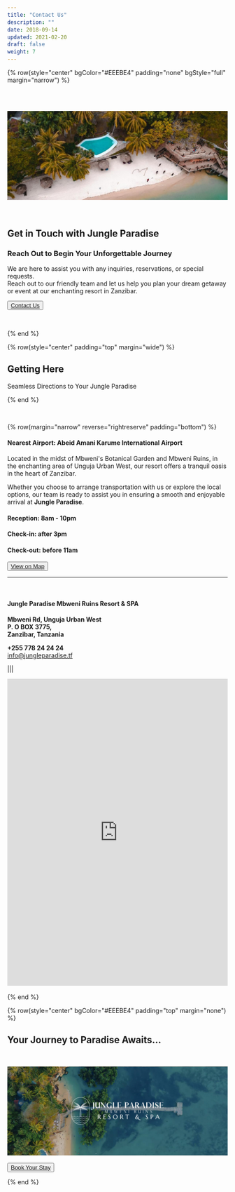 ```yaml
---
title: "Contact Us"
description: ""
date: 2018-09-14
updated: 2021-02-20
draft: false
weight: 7
---
```


<!-- section 1 (header) -->

{% row(style="center" bgColor="#EEEBE4" padding="none" bgStyle="full" margin="narrow") %}

<br>

<br>

<div class="container mx-auto">

![Image](./img/contactus_header1.webp#mx-auto)

<br />

## Get in Touch with Jungle Paradise

### Reach Out to Begin Your Unforgettable Journey

<p class="max-w-6xl mx-auto">We are here to assist you with any inquiries, reservations, or special requests. <br>
Reach out to our friendly team and let us help you plan your dream getaway or event at our enchanting resort in Zanzibar.</p>

<button><a href="mailto:info@jungleparadise.tf" target="_blank">Contact Us</a></button>

<br>
</div>

{% end %}

<div class="container mx-auto"> 

<!-- section 2 -->

{% row(style="center" padding="top" margin="wide") %}

## Getting Here

Seamless Directions to Your Jungle Paradise

{% end %}


<br>

{% row(margin="narrow" reverse="rightreserve" padding="bottom") %}

#### **Nearest Airport:** Abeid Amani Karume International Airport

Located in the midst of Mbweni's Botanical Garden and Mbweni Ruins, in the enchanting area of Unguja Urban West, our resort offers a tranquil oasis in the heart of Zanzibar. 

Whether you choose to arrange transportation with us or explore the local options, our team is ready to assist you in ensuring a smooth and enjoyable arrival at **Jungle Paradise**.

#### **Reception:** 8am - 10pm

#### **Check-in:** after 3pm

#### **Check-out:** before 11am


<button><a href="https://goo.gl/maps/aspoCwL4WjADUDx58" target="_blank">View on Map</a></button>



<hr class="w-1/2" />

<br>

#### Jungle Paradise Mbweni Ruins Resort & SPA

**Mbweni Rd, Unguja Urban West**<br>
**P. O BOX 3775,** <br>
**Zanzibar, Tanzania**<br>

**+255 778 24 24 24**<br>
<a href="mailto:info@jungleparadise.tf" target="_blank" style="color: #775840!important">info@jungleparadise.tf</a>


|||

<iframe src="https://www.google.com/maps/embed?pb=!1m14!1m8!1m3!1d15865.614525443263!2d39.2018475!3d-6.2103759!3m2!1i1024!2i768!4f13.1!3m3!1m2!1s0x0%3A0x4a79d84b9b2ea768!2sJungle%20Paradise%20Beach%20Resort%20%26%20Spa!5e0!3m2!1sen!2sua!4v1669044476911!5m2!1sen!2sua" width="100%" height="700" style="border:0; " allowfullscreen="" loading="lazy" referrerpolicy="no-referrer-when-downgrade" id="ae_iframe_tcxkp1qz"></iframe>

{% end %}

</div>

{% row(style="center" bgColor="#EEEBE4" padding="top" margin="none") %}


## Your Journey to Paradise Awaits...

<br>

![Image](./img/contactus_bottom.webp#fill)
<br>

<button><a href="https://hotels.cloudbeds.com/reservation/DNw5Ek#checkin=2023-08-16&checkout=2023-08-17" target="_blank">Book Your Stay</a></button>

{% end %}

<style>

</style>